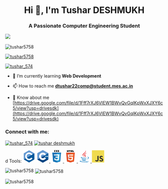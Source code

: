 <h1 align="center">Hi 👋, I'm Tushar DESHMUKH</h1>
<h3 align="center">A Passionate Computer Engineering Student</h3>
<img src ="https://camo.githubusercontent.com/cae12fddd9d6982901d82580bdf321d81fb299141098ca1c2d4891870827bf17/68747470733a2f2f6d69726f2e6d656469756d2e636f6d2f6d61782f313336302f302a37513379765349765f7430696f4a2d5a2e676966">
<p align="left"> <img src="https://komarev.com/ghpvc/?username=tushar5758&label=Profile%20views&color=0e75b6&style=flat" alt="tushar5758" /> </p>

<p align="left"> <a href="https://github.com/ryo-ma/github-profile-trophy"><img src="https://github-profile-trophy.vercel.app/?username=tushar5758" alt="tushar5758" /></a> </p>

<p align="left"> <a href="https://twitter.com/tushar_574" target="blank"><img src="https://img.shields.io/twitter/follow/tushar_574?logo=twitter&style=for-the-badge" alt="tushar_574" /></a> </p>

- 🌱 I’m currently learning **Web Development**

- 📫 How to reach me **dtushar22comp@student.mes.ac.in**

- 📄 Know about me [https://drive.google.com/file/d/1Fff7rXJ6VlEW1BWvQvGqlKpWxXJXY6c5/view?usp=drivesdk](https://drive.google.com/file/d/1Fff7rXJ6VlEW1BWvQvGqlKpWxXJXY6c5/view?usp=drivesdk)

<h3 align="left">Connect with me:</h3>
<p align="left">
<a href="https://twitter.com/tushar_574" target="blank"><img align="center" src="https://raw.githubusercontent.com/rahuldkjain/github-profile-readme-generator/master/src/images/icons/Social/twitter.svg" alt="tushar_574" height="30" width="40" /></a>
<a href="https://linkedin.com/in/tushar deshmukh" target="blank"><img align="center" src="https://raw.githubusercontent.com/rahuldkjain/github-profile-readme-generator/master/src/images/icons/Social/linked-in-alt.svg" alt="tushar deshmukh" height="30" width="40" /></a>
</p>d Tools:</h3> <img src="https://raw.githubusercontent.com/devicons/devicon/master/icons/c/c-original.svg" alt="c" width="40" height="40"/> </a> <a href="https://www.w3schools.com/cpp/" target="_blank" rel="noreferrer"> <img src="https://raw.githubusercontent.com/devicons/devicon/master/icons/cplusplus/cplusplus-original.svg" alt="cplusplus" width="40" height="40"/> </a> <a href="https://www.w3schools.com/css/" target="_blank" rel="noreferrer"> <img src="https://raw.githubusercontent.com/devicons/devicon/master/icons/css3/css3-original-wordmark.svg" alt="css3" width="40" height="40"/> </a> <a href="https://www.w3.org/html/" target="_blank" rel="noreferrer"> <img src="https://raw.githubusercontent.com/devicons/devicon/master/icons/html5/html5-original-wordmark.svg" alt="html5" width="40" height="40"/> </a> <a href="https://www.java.com" target="_blank" rel="noreferrer"> <img src="https://raw.githubusercontent.com/devicons/devicon/master/icons/java/java-original.svg" alt="java" width="40" height="40"/> </a> <a href="https://developer.mozilla.org/en-US/docs/Web/JavaScript" target="_blank" rel="noreferrer"> <img src="https://raw.githubusercontent.com/devicons/devicon/master/icons/javascript/javascript-original.svg" alt="javascript" width="40" height="40"/> </a> </p>

<p><img align="left" src="https://github-readme-stats.vercel.app/api/top-langs?username=tushar5758&show_icons=true&locale=en&layout=compact" alt="tushar5758" /></p>

<p>&nbsp;<img align="center" src="https://github-readme-stats.vercel.app/api?username=tushar5758&show_icons=true&locale=en" alt="tushar5758" /></p>

<p><img align="center" src="https://github-readme-streak-stats.herokuapp.com/?user=tushar5758&" alt="tushar5758" /></p>
